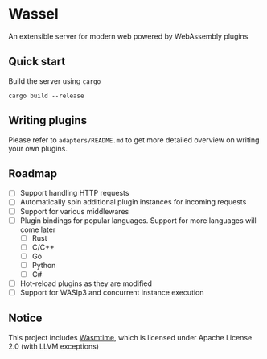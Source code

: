 # Wassel

An extensible server for modern web powered by WebAssembly plugins

## Quick start

Build the server using `cargo`

```console
cargo build --release
```

## Writing plugins

Please refer to `adapters/README.md` to get more detailed overview on writing
your own plugins.

## Roadmap

- [ ] Support handling HTTP requests
- [ ] Automatically spin additional plugin instances for incoming requests
- [ ] Support for various middlewares
- [ ] Plugin bindings for popular languages. Support for more languages will
      come later
    - [ ] Rust
    - [ ] C/C++
    - [ ] Go
    - [ ] Python
    - [ ] C#
- [ ] Hot-reload plugins as they are modified
- [ ] Support for WASIp3 and concurrent instance execution

## Notice

This project includes [Wasmtime](https://github.com/bytecodealliance/wasmtime),
which is licensed under Apache License 2.0 (with LLVM exceptions)
